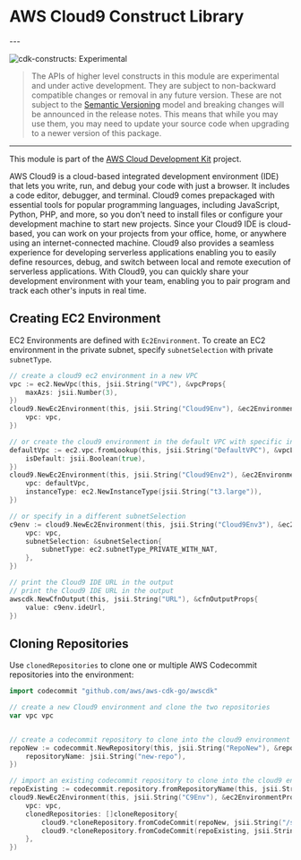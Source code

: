 # AWS Cloud9 Construct Library

<!--BEGIN STABILITY BANNER-->---


![cdk-constructs: Experimental](https://img.shields.io/badge/cdk--constructs-experimental-important.svg?style=for-the-badge)

> The APIs of higher level constructs in this module are experimental and under active development.
> They are subject to non-backward compatible changes or removal in any future version. These are
> not subject to the [Semantic Versioning](https://semver.org/) model and breaking changes will be
> announced in the release notes. This means that while you may use them, you may need to update
> your source code when upgrading to a newer version of this package.

---
<!--END STABILITY BANNER-->

This module is part of the [AWS Cloud Development Kit](https://github.com/aws/aws-cdk) project.

AWS Cloud9 is a cloud-based integrated development environment (IDE) that lets you write, run, and debug your code with just a
browser. It includes a code editor, debugger, and terminal. Cloud9 comes prepackaged with essential tools for popular
programming languages, including JavaScript, Python, PHP, and more, so you don’t need to install files or configure your
development machine to start new projects. Since your Cloud9 IDE is cloud-based, you can work on your projects from your
office, home, or anywhere using an internet-connected machine. Cloud9 also provides a seamless experience for developing
serverless applications enabling you to easily define resources, debug, and switch between local and remote execution of
serverless applications. With Cloud9, you can quickly share your development environment with your team, enabling you to pair
program and track each other's inputs in real time.

## Creating EC2 Environment

EC2 Environments are defined with `Ec2Environment`. To create an EC2 environment in the private subnet, specify
`subnetSelection` with private `subnetType`.

```go
// create a cloud9 ec2 environment in a new VPC
vpc := ec2.NewVpc(this, jsii.String("VPC"), &vpcProps{
	maxAzs: jsii.Number(3),
})
cloud9.NewEc2Environment(this, jsii.String("Cloud9Env"), &ec2EnvironmentProps{
	vpc: vpc,
})

// or create the cloud9 environment in the default VPC with specific instanceType
defaultVpc := ec2.vpc.fromLookup(this, jsii.String("DefaultVPC"), &vpcLookupOptions{
	isDefault: jsii.Boolean(true),
})
cloud9.NewEc2Environment(this, jsii.String("Cloud9Env2"), &ec2EnvironmentProps{
	vpc: defaultVpc,
	instanceType: ec2.NewInstanceType(jsii.String("t3.large")),
})

// or specify in a different subnetSelection
c9env := cloud9.NewEc2Environment(this, jsii.String("Cloud9Env3"), &ec2EnvironmentProps{
	vpc: vpc,
	subnetSelection: &subnetSelection{
		subnetType: ec2.subnetType_PRIVATE_WITH_NAT,
	},
})

// print the Cloud9 IDE URL in the output
// print the Cloud9 IDE URL in the output
awscdk.NewCfnOutput(this, jsii.String("URL"), &cfnOutputProps{
	value: c9env.ideUrl,
})
```

## Cloning Repositories

Use `clonedRepositories` to clone one or multiple AWS Codecommit repositories into the environment:

```go
import codecommit "github.com/aws/aws-cdk-go/awscdk"

// create a new Cloud9 environment and clone the two repositories
var vpc vpc


// create a codecommit repository to clone into the cloud9 environment
repoNew := codecommit.NewRepository(this, jsii.String("RepoNew"), &repositoryProps{
	repositoryName: jsii.String("new-repo"),
})

// import an existing codecommit repository to clone into the cloud9 environment
repoExisting := codecommit.repository.fromRepositoryName(this, jsii.String("RepoExisting"), jsii.String("existing-repo"))
cloud9.NewEc2Environment(this, jsii.String("C9Env"), &ec2EnvironmentProps{
	vpc: vpc,
	clonedRepositories: []cloneRepository{
		cloud9.*cloneRepository.fromCodeCommit(repoNew, jsii.String("/src/new-repo")),
		cloud9.*cloneRepository.fromCodeCommit(repoExisting, jsii.String("/src/existing-repo")),
	},
})
```
